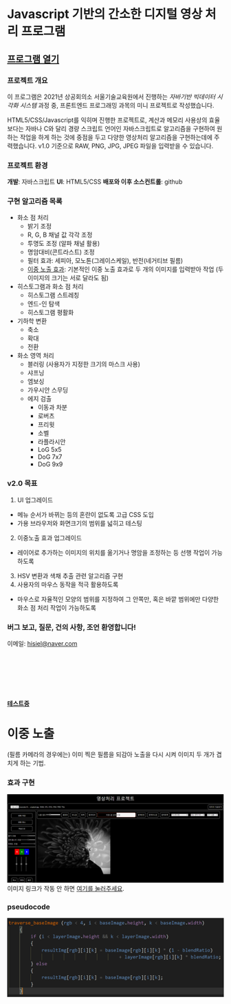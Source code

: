 # Javascript 기반의 간소한 디지털 영상 처리 프로그램

## [프로그램 열기](/code/not_photoshop_VER01.html)

### 프로젝트 개요
이 프로그램은 2021년 상공회의소 서울기술교육원에서 진행하는 _자바기반 빅데이터 시각화 시스템_ 과정 중, 프론트엔드 프로그래밍 과목의 미니 프로젝트로 작성했습니다.

HTML5/CSS/Javascript를 익히며 진행한 프로젝트로, 계산과 메모리 사용상의 효율보다는 자바나 C와 달리 경량 스크립트 언어인 자바스크립트로 알고리즘을 구현하여 원하는 작업을 하게 하는 것에 중점을 두고 다양한 영상처리 알고리즘을 구현하는데에 주력했습니다. v1.0 기준으로 RAW, PNG, JPG, JPEG 파일을 입력받을 수 있습니다.

### 프로젝트 환경
**개발**: 자바스크립트
**UI**: HTML5/CSS
**배포와 이후 소스컨트롤**: github

### 구현 알고리즘 목록
* 화소 점 처리
  * 밝기 조정
  * R, G, B 채널 값 각각 조정
  * 투명도 조정 (알파 채널 활용)
  * 명암대비(콘트라스트) 조정
  * 필터 효과: 세피아, 모노톤(그레이스케일), 반전(네거티브 필름)
  * [이중 노출 효과](#이중-노출): 기본적인 이중 노출 효과로 두 개의 이미지를 입력받아 작업 (두 이미지의 크기는 서로 달라도 됨)
* 히스토그램과 화소 점 처리
  * 히스토그램 스트레칭
  * 엔드-인 탐색
  * 히스토그램 평활화
* 기하학 변환
  * 축소
  * 확대
  * 전환
* 화소 영역 처리
  * 블러링 (사용자가 지정한 크기의 마스크 사용)
  * 샤프닝
  * 엠보싱
  * 가우시안 스무딩
  * 에지 검출
    * 이동과 차분
    * 로버츠
    * 프리윗
    * 소벨
    * 라플라시안
    * LoG 5x5
    * DoG 7x7
    * DoG 9x9

### v2.0 목표
1. UI 업그레이드
  * 메뉴 순서가 바뀌는 등의 혼란이 없도록 고급 CSS 도입
  * 가용 브라우저와 화면크기의 범위를 넓히고 테스팅
2. 이중노출 효과 업그레이드
  * 레이어로 추가하는 이미지의 위치를 옮기거나 명암을 조정하는 등 선행 작업이 가능하도록
3. HSV 변환과 색채 추출 관련 알고리즘 구현
4. 사용자의 마우스 동작을 적극 활용하도록
  * 마우스로 자율적인 모양의 범위를 지정하여 그 안쪽만, 혹은 바깥 범위에만 다양한 화소 점 처리 작업이 가능하도록

### 버그 보고, 질문, 건의 사항, 조언 환영합니다!
이메일: hisiel@naver.com

<br><br><br><br><br>

#### [테스트중](doubleExposure.md)

# 이중 노출
(필름 카메라의 경우에는) 이미 찍은 필름을 되감아 노출을 다시 시켜 이미지 두 개가 겹치게 하는 기법.

### 효과 구현
[![이중노출01](/images/doubleExp1.png)](https://youtu.be/qOFR6IDiDWo)
이미지 링크가 작동 안 하면 [여기를 눌러주세요](https://youtu.be/qOFR6IDiDWo).

### pseudocode
![이중노출 pseudocode](/images/doubleExp_pseudocode.png)
